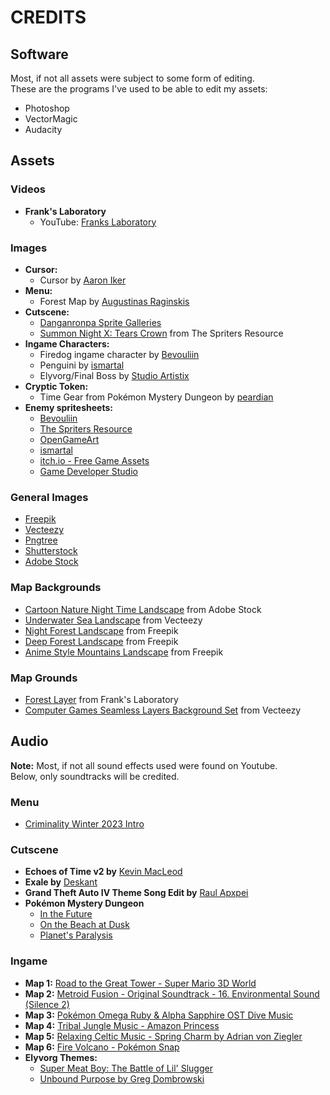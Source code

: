 # CREDITS

## Software
Most, if not all assets were subject to some form of editing. <br>
These are the programs I've used to be able to edit my assets:
- Photoshop
- VectorMagic
- Audacity

## Assets

### Videos
- **Frank's Laboratory**
  - YouTube: [Franks Laboratory](https://www.youtube.com/@Frankslaboratory)

### Images
- **Cursor:**
  - Cursor by [Aaron Iker](https://codepen.io/aaroniker/pen/zYeYoVp)
- **Menu:**
  - Forest Map by [Augustinas Raginskis](https://www.deviantart.com/augustinasraginskis/art/Land-of-Lourne-764340483)
- **Cutscene:**
  - [Danganronpa Sprite Galleries](https://danganronpa.fandom.com/wiki/Category:Sprite_Galleries)
  - [Summon Night X: Tears Crown](https://www.spriters-resource.com/ds_dsi/summonnightxtearscrown/sheet/165960/?source=genre) from The Spriters Resource
- **Ingame Characters:**
  - Firedog ingame character by [Bevouliin](https://bevouliin.com/shadow-dog-sprites-with-stickman-style/)
  - Penguini by [ismartal](https://ismartal.itch.io/mercenary-penguin)
  - Elyvorg/Final Boss by [Studio Artistix](https://studioartistix.itch.io/cloaked-platformer)
- **Cryptic Token:**
  - Time Gear from Pokémon Mystery Dungeon by [peardian](https://peardian.tumblr.com/post/156190247418/time-gear)
- **Enemy spritesheets:**
  - [Bevouliin](https://bevouliin.com/)
  - [The Spriters Resource](https://www.spriters-resource.com/)
  - [OpenGameArt](https://opengameart.org/)
  - [ismartal](https://ismartal.itch.io/)
  - [itch.io - Free Game Assets](https://itch.io/game-assets/free/tag-2d)
  - [Game Developer Studio](https://www.gamedeveloperstudio.com/)

### General Images
- [Freepik](https://www.freepik.com/)
- [Vecteezy](https://www.vecteezy.com/)
- [Pngtree](https://pngtree.com/)
- [Shutterstock](https://www.shutterstock.com/)
- [Adobe Stock](https://stock.adobe.com/)

### Map Backgrounds
- [Cartoon Nature Night Time Landscape](https://stock.adobe.com/images/cartoon-nature-night-time-landscape-with-rocks-trees-pond-and-field-under-full-moon-shining-in-starry-sky-mysterious-scenery-background-with-glowworms-on-dark-meadow-at-twilight-vector-illustration/499946562) from Adobe Stock
- [Underwater Sea Landscape](https://www.vecteezy.com/vector-art/14306440-underwater-sea-landscape-with-marine-animals) from Vecteezy
- [Night Forest Landscape](https://www.freepik.com/free-vector/night-forest-landscape-with-river-green-fireflies-glowing-darkness-vector-cartoon-illustration-water-flowing-dark-woodland-moonlight-beams-trees-magic-lights-shimmering-air_67186444.htm#page=2&query=moonlit%20woods&position=3&from_view=keyword&track=ais&uuid=a53a04c1-350f-4a65-b504-60be6de5dce7) from Freepik
- [Deep Forest Landscape](https://www.freepik.com/free-vector/deep-forest-landscape-with-swamp-vector-cartoon-illustration-mysterious-woodland-with-old-trees-mushrooms-green-glade-water-lily-leaves-lake-surrounded-with-reeds-bright-sunlight-beams_61392900.htm) from Freepik
- [Anime Style Mountains Landscape](https://www.freepik.com/free-ai-image/anime-style-mountains-landscape_122781129.htm#query=mountain%20volcano&position=2&from_view=keyword&track=ais&uuid=230b30bf-8025-415d-8586-ab08bd366147) from Freepik

### Map Grounds
- [Forest Layer](https://www.frankslaboratory.co.uk/downloads/97/forest/layer-5.png) from Frank's Laboratory
- [Computer Games Seamless Layers Background Set](https://www.vecteezy.com/vector-art/482920-computer-games-seamless-layers-background-set) from Vecteezy

## Audio

**Note:** Most, if not all sound effects used were found on Youtube. <br>
Below, only soundtracks will be credited.

### Menu
- [Criminality Winter 2023 Intro](https://www.youtube.com/watch?v=RXz5zJiRR-A&t=)
### Cutscene
- **Echoes of Time v2 by** [Kevin MacLeod](https://incompetech.com/music/royalty-free/index.html?isrc=USUAN1300029)
- **Exale by** [Deskant](https://www.youtube.com/watch?v=T7jQ8URIuIc&ab_channel=Deskant-Topic)
- **Grand Theft Auto IV Theme Song Edit by**
    [Raul Apxpei](https://www.youtube.com/watch?v=0bAF189Rf2U)
- **Pokémon Mystery Dungeon**
  - [In the Future](https://www.youtube.com/watch?v=boxhke2611E)
  - [On the Beach at Dusk](https://www.youtube.com/watch?v=_cys21Mq-Os)
  - [Planet's Paralysis](https://www.youtube.com/watch?v=MGDmukO7Bmk)

### Ingame
- **Map 1:** [Road to the Great Tower - Super Mario 3D World](https://www.youtube.com/watch?v=ldo1uoWwr50)
- **Map 2:** [Metroid Fusion - Original Soundtrack - 16. Environmental Sound (Silence 2)](https://www.youtube.com/watch?v=npSat0qe7bQ)
- **Map 3:** [Pokémon Omega Ruby & Alpha Sapphire OST Dive Music](https://youtube.com/watch?v=SuSM_krLYME)
- **Map 4:** [Tribal Jungle Music - Amazon Princess](https://www.youtube.com/watch?v=Uj5H4vJoCOw)
- **Map 5:** [Relaxing Celtic Music - Spring Charm by Adrian von Ziegler](https://www.youtube.com/watch?v=YGkuJlEZy04&t)
- **Map 6:** [Fire Volcano - Pokémon Snap](https://www.youtube.com/watch?v=fNo-c6p7pBw&t)
- **Elyvorg Themes:** 
    - [Super Meat Boy: The Battle of Lil' Slugger](https://www.youtube.com/watch?v=WL-8rU8ltA4)
    - [Unbound Purpose by Greg Dombrowski](https://www.youtube.com/watch?v=Kw1-B9FGYTA)
